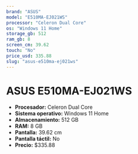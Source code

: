 ```yaml
---
brand: "ASUS"
model: "E510MA-EJ021WS"
processor: "Celeron Dual Core"
os: "Windows 11 Home"
storage_gb: 512
ram_gb: 8
screen_cm: 39.62
touch: "No"
price_usd: 335.88
slug: "asus-e510ma-ej021ws"
---
```


# ASUS E510MA-EJ021WS

- **Procesador:** Celeron Dual Core
- **Sistema operativo:** Windows 11 Home
- **Almacenamiento:** 512 GB
- **RAM:** 8 GB
- **Pantalla:** 39.62 cm
- **Pantalla táctil:** No
- **Precio:** $335.88
